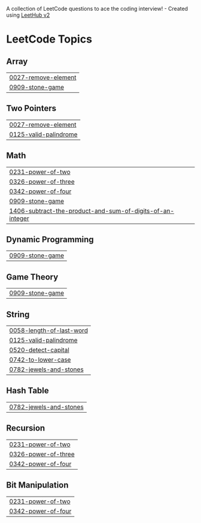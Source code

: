 A collection of LeetCode questions to ace the coding interview! - Created using [LeetHub v2](https://github.com/arunbhardwaj/LeetHub-2.0)
<!---LeetCode Topics Start-->
# LeetCode Topics
## Array
|  |
| ------- |
| [0027-remove-element](https://github.com/Shabeebbv/Leetcode_problems/tree/master/0027-remove-element) |
| [0909-stone-game](https://github.com/Shabeebbv/Leetcode_problems/tree/master/0909-stone-game) |
## Two Pointers
|  |
| ------- |
| [0027-remove-element](https://github.com/Shabeebbv/Leetcode_problems/tree/master/0027-remove-element) |
| [0125-valid-palindrome](https://github.com/Shabeebbv/Leetcode_problems/tree/master/0125-valid-palindrome) |
## Math
|  |
| ------- |
| [0231-power-of-two](https://github.com/Shabeebbv/Leetcode_problems/tree/master/0231-power-of-two) |
| [0326-power-of-three](https://github.com/Shabeebbv/Leetcode_problems/tree/master/0326-power-of-three) |
| [0342-power-of-four](https://github.com/Shabeebbv/Leetcode_problems/tree/master/0342-power-of-four) |
| [0909-stone-game](https://github.com/Shabeebbv/Leetcode_problems/tree/master/0909-stone-game) |
| [1406-subtract-the-product-and-sum-of-digits-of-an-integer](https://github.com/Shabeebbv/Leetcode_problems/tree/master/1406-subtract-the-product-and-sum-of-digits-of-an-integer) |
## Dynamic Programming
|  |
| ------- |
| [0909-stone-game](https://github.com/Shabeebbv/Leetcode_problems/tree/master/0909-stone-game) |
## Game Theory
|  |
| ------- |
| [0909-stone-game](https://github.com/Shabeebbv/Leetcode_problems/tree/master/0909-stone-game) |
## String
|  |
| ------- |
| [0058-length-of-last-word](https://github.com/Shabeebbv/Leetcode_problems/tree/master/0058-length-of-last-word) |
| [0125-valid-palindrome](https://github.com/Shabeebbv/Leetcode_problems/tree/master/0125-valid-palindrome) |
| [0520-detect-capital](https://github.com/Shabeebbv/Leetcode_problems/tree/master/0520-detect-capital) |
| [0742-to-lower-case](https://github.com/Shabeebbv/Leetcode_problems/tree/master/0742-to-lower-case) |
| [0782-jewels-and-stones](https://github.com/Shabeebbv/Leetcode_problems/tree/master/0782-jewels-and-stones) |
## Hash Table
|  |
| ------- |
| [0782-jewels-and-stones](https://github.com/Shabeebbv/Leetcode_problems/tree/master/0782-jewels-and-stones) |
## Recursion
|  |
| ------- |
| [0231-power-of-two](https://github.com/Shabeebbv/Leetcode_problems/tree/master/0231-power-of-two) |
| [0326-power-of-three](https://github.com/Shabeebbv/Leetcode_problems/tree/master/0326-power-of-three) |
| [0342-power-of-four](https://github.com/Shabeebbv/Leetcode_problems/tree/master/0342-power-of-four) |
## Bit Manipulation
|  |
| ------- |
| [0231-power-of-two](https://github.com/Shabeebbv/Leetcode_problems/tree/master/0231-power-of-two) |
| [0342-power-of-four](https://github.com/Shabeebbv/Leetcode_problems/tree/master/0342-power-of-four) |
<!---LeetCode Topics End-->